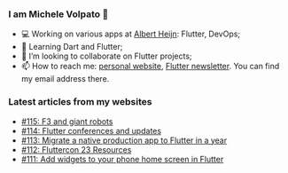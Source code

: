 ### I am Michele Volpato 👋

- 💻 Working on various apps at [Albert Heijn](https://github.com/RoyalAholdDelhaize): Flutter, DevOps;
- 🌱 Learning Dart and Flutter;
- 📱 I’m looking to collaborate on Flutter projects;
- 📫 How to reach me: [personal website](https://volpato.dev), [Flutter newsletter](https://flutternewsletter.volpato.dev). You can find my email address there.

### Latest articles from my websites

<!-- BLOG-POST-LIST:START -->
- [#115: F3 and giant robots](https://flutternewsletter.volpato.dev/news/115-f3-and-giant-robots/)
- [#114: Flutter conferences and updates](https://flutternewsletter.volpato.dev/news/114-flutter-conferences-update/)
- [#113: Migrate a native production app to Flutter in a year](https://flutternewsletter.volpato.dev/news/113-migrate-a-native-production-app-to-flutter-in-a-year/)
- [#112: Fluttercon 23 Resources](https://flutternewsletter.volpato.dev/news/112-fluttercon-23-resources/)
- [#111: Add widgets to your phone home screen in Flutter](https://flutternewsletter.volpato.dev/news/111-add-widgets-to-your-home-screen-in-flutter/)
<!-- BLOG-POST-LIST:END -->
